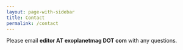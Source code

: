 ```yaml
---
layout: page-with-sidebar
title: Contact
permalink: /contact
---
```


Please email **editor AT exoplanetmag DOT com** with any questions.
